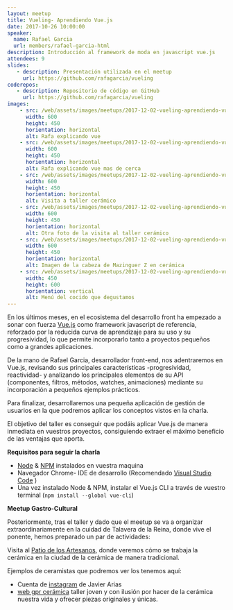 ```yaml
---
layout: meetup
title: Vueling- Aprendiendo Vue.js
date: 2017-10-26 10:00:00
speaker:
  name: Rafael Garcia
  url: members/rafael-garcia-html
description: Introducción al framework de moda en javascript vue.js
attendees: 9
slides: 
   - description: Presentación utilizada en el meetup
     url: https://github.com/rafagarcia/vueling
coderepos: 
   - description: Repositorio de código en GitHub
     url: https://github.com/rafagarcia/vueling
images:
    - src: /web/assets/images/meetups/2017-12-02-vueling-aprendiendo-vue/rafa-explicando.jpg
      width: 600
      height: 450
      horientation: horizontal
      alt: Rafa explicando vue
    - src: /web/assets/images/meetups/2017-12-02-vueling-aprendiendo-vue/rafa-explicando-dos.jpg
      width: 600
      height: 450
      horientation: horizontal
      alt: Rafa explicando vue mas de cerca
    - src: /web/assets/images/meetups/2017-12-02-vueling-aprendiendo-vue/ceramica.jpg
      width: 600
      height: 450
      horientation: horizontal
      alt: Visita a taller cerámico
    - src: /web/assets/images/meetups/2017-12-02-vueling-aprendiendo-vue/ceramica2.jpg
      width: 600
      height: 450
      horientation: horizontal
      alt: Otra foto de la visita al taller cerámico
    - src: /web/assets/images/meetups/2017-12-02-vueling-aprendiendo-vue/mazinger.jpg
      width: 600
      height: 450
      horientation: horizontal
      alt: Imagen de la cabeza de Mazinguer Z en cerámica
    - src: /web/assets/images/meetups/2017-12-02-vueling-aprendiendo-vue/menu.jpg
      width: 450
      height: 600
      horientation: vertical
      alt: Menú del cocido que degustamos
---
```


En los últimos meses, en el ecosistema del desarrollo front ha empezado a sonar con fuerza [Vue.js](https://vuejs.org/)
como framework javascript de referencia, reforzado por la reducida curva de aprendizaje para su uso y su progresividad,
lo que permite incorporarlo tanto a proyectos pequeños como a grandes aplicaciones.

De la mano de Rafael Garcia, desarrollador front-end, nos adentraremos en Vue.js, revisando sus principales
características -progresividad, reactividad- y analizando los principales elementos de su API (componentes, filtros,
métodos, watches, animaciones) mediante su incorporación a pequeños ejemplos prácticos.

Para finalizar, desarrollaremos una pequeña aplicación de gestión de usuarios en la que podremos aplicar los conceptos
vistos en la charla.

El objetivo del taller es conseguir que podáis aplicar Vue.js de manera inmediata en vuestros proyectos, consiguiendo
extraer el máximo beneficio de las ventajas que aporta.

**Requisitos para seguir la charla**

* [Node](https://nodejs.org/es) & [NPM](https://nodejs.org/es/) instalados en vuestra maquina
* Navegador Chrome- IDE de desarrollo (Recomendado [Visual Studio Code](https://code.visualstudio.com/download) )
* Una vez instalado Node & NPM, instalar el Vue.js CLI a través de vuestro terminal (`npm install --global vue-cli`)

**Meetup Gastro-Cultural**

Posteriormente, tras el taller y dado que el meetup se va a organizar extraordinariamente en la cuidad de Talavera de
la Reina, donde vive el ponente, hemos preparado un par de actividades:

Visita al [Patio de los Artesanos](https://www.patiodeartesanos.com/), donde veremos cómo se trabaja la cerámica en la
ciudad de la cerámica de manera tradicional.

Ejemplos de ceramistas que podremos ver los tenemos aquí:

* Cuenta de [instagram](https://www.instagram.com/alfarerarias/) de Javier Arias
* [web gpr cerámica](https://www.gprceramica.com/) taller joven y con ilusión por hacer de la cerámica nuestra vida y
ofrecer piezas originales y únicas.
